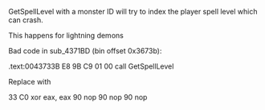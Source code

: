 GetSpellLevel with a monster ID will try to index the player spell level which can crash.

This happens for lightning demons

Bad code in sub_4371BD (bin offset 0x3673b):

.text:0043733B E8 9B C9 01 00  call    GetSpellLevel

Replace with

33 C0 xor eax, eax
90 nop
90 nop
90 nop